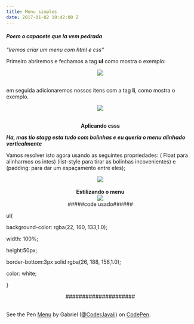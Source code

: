 ```yaml
---
title: Menu simples
date: 2017-01-02 19:42:00 Z
---
```


<h4><b><i>Poem o capacete que la vem pedrada</i></b></h4>
<p><i>"Iremos criar um menu com html e css"</i></p>
<p>Primeiro abriremos e fechamos a tag <b>ul</b> como mostra o exemplo:</p>
<center><img src="/uploads/menu1.png"></center>
<br>
<p>em seguida adicionaremos nossos itens com a tag <b>li</b>, como mostra o exemplo.
<center><img src="/uploads/menu2.png"></center>
<br>
<center><p><b>Aplicando csss</b></p></center>
<p><b><i>Ha, mas tio stagg esta tudo com bolinhas e eu queria o menu alinhado verticalmente</i></b>
<p>Vamos resolver isto agora usando as seguintes propriedades: ( Float para alinharmos os intes)  (list-style para tirar as bolinhas incovenientes) e (padding: para dar um espaçamento entre eles);</p>
<center><img src="/uploads/menu3.png"></center>
<br>
<b><center>Estilizando o menu</center></b>
<center><img src="/uploads/menu4.png"></center>

<center>#####code usado######</center>
<p>
<kbd>
<p>ul{</p>
  <p>background-color: rgba(22, 160, 133,1.0);</p>
  <p>width: 100%;</p>
  <p>height:50px;</p>
  <p>border-bottom:3px solid rgba(26, 188, 156,1.0);</p>
  <p>color: white;</p>
<p>}</p>
</kbd>
</p>
<center>#####################</center>
<br>
<p data-height="279" data-theme-id="dark" data-slug-hash="rjBXov" data-default-tab="result" data-user="CoderJavali" data-embed-version="2" data-pen-title="Menu" class="codepen">See the Pen <a href="http://codepen.io/CoderJavali/pen/rjBXov/">Menu</a> by Gabriel (<a href="http://codepen.io/CoderJavali">@CoderJavali</a>) on <a href="http://codepen.io">CodePen</a>.</p>
<script async src="https://production-assets.codepen.io/assets/embed/ei.js"></script>
